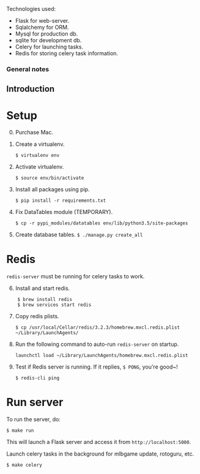 Technologies used:

* Flask for web-server.
* Sqlalchemy for ORM.
* Mysql for production db.
* sqlite for development db.
* Celery for launching tasks.
* Redis for storing celery task information.

### General notes

## Introduction

# Setup
0. Purchase Mac.

1. Create a virtualenv.

	`$ virtualenv env`

2. Activate virtualenv.

	`$ source env/bin/activate` 

3. Install all packages using pip.
    
    `$ pip install -r requirements.txt`

4. Fix DataTables module (TEMPORARY).
 
    `$ cp -r pypi_modules/datatables env/lib/python3.5/site-packages`

5. Create database tables.
    `$ ./manage.py create_all`


# Redis

`redis-server` must be running for celery tasks to work. 

6. Install and start redis.

~~~
    $ brew install redis
    $ brew services start redis
~~~
    

7. Copy redis plists.

    `$ cp /usr/local/Cellar/redis/3.2.3/homebrew.mxcl.redis.plist ~/Library/LaunchAgents/`

8. Run the following command to auto-run `redis-server` on startup.
    
    `launchctl load ~/Library/LaunchAgents/homebrew.mxcl.redis.plist`

9. Test if Redis server is running. If it replies, `$ PONG`, you're good~!
    
    `$ redis-cli ping`




# Run server

To run the server, do:

`$ make run`

This will launch a Flask server and access it from `http://localhost:5000`.

Launch celery tasks in the background for mlbgame update, rotoguru, etc.
   
`$ make celery`








